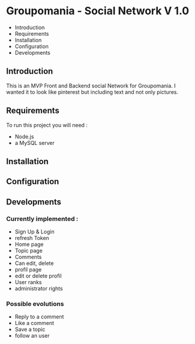# Groupomania - Social Network V 1.0


* Introduction
* Requirements
* Installation
* Configuration
* Developments

## Introduction

This is an MVP Front and Backend social Network for Groupomania. I wanted it to look like pinterest but including text and not only pictures.

## Requirements

To run this project you will need :
* Node.js
* a MySQL server

## Installation

## Configuration

## Developments

### Currently implemented : 
* Sign Up & Login
* refresh Token
* Home page
* Topic page
* Comments
* Can edit, delete
* profil page
* edit or delete profil
* User ranks
* administrator rights

### Possible evolutions
* Reply to a comment
* Like a comment
* Save a topic
* follow an user
